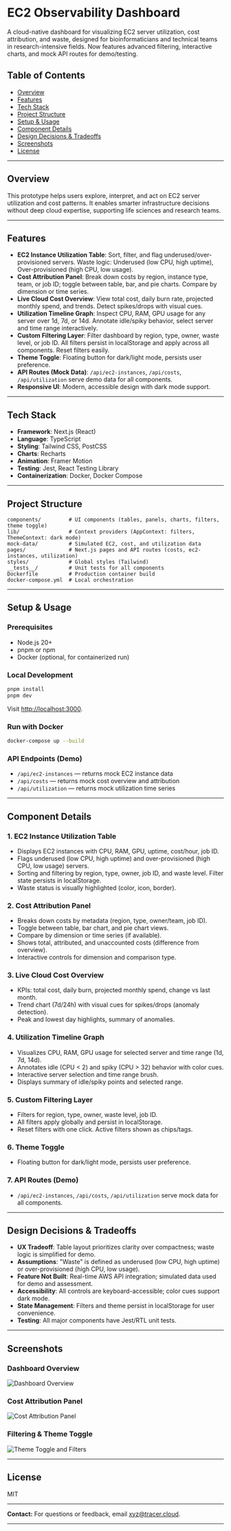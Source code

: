 # EC2 Observability Dashboard

A cloud-native dashboard for visualizing EC2 server utilization, cost attribution, and waste, designed for bioinformaticians and technical teams in research-intensive fields. Now features advanced filtering, interactive charts, and mock API routes for demo/testing.

## Table of Contents

- [Overview](#overview)
- [Features](#features)
- [Tech Stack](#tech-stack)
- [Project Structure](#project-structure)
- [Setup & Usage](#setup--usage)
- [Component Details](#component-details)
- [Design Decisions & Tradeoffs](#design-decisions--tradeoffs)
- [Screenshots](#screenshots)
- [License](#license)

---

## Overview

This prototype helps users explore, interpret, and act on EC2 server utilization and cost patterns. It enables smarter infrastructure decisions without deep cloud expertise, supporting life sciences and research teams.

---


## Features

- **EC2 Instance Utilization Table**: Sort, filter, and flag underused/over-provisioned servers. Waste logic: Underused (low CPU, high uptime), Over-provisioned (high CPU, low usage).
- **Cost Attribution Panel**: Break down costs by region, instance type, team, or job ID; toggle between table, bar, and pie charts. Compare by dimension or time series.
- **Live Cloud Cost Overview**: View total cost, daily burn rate, projected monthly spend, and trends. Detect spikes/drops with visual cues.
- **Utilization Timeline Graph**: Inspect CPU, RAM, GPU usage for any server over 1d, 7d, or 14d. Annotate idle/spiky behavior, select server and time range interactively.
- **Custom Filtering Layer**: Filter dashboard by region, type, owner, waste level, or job ID. All filters persist in localStorage and apply across all components. Reset filters easily.
- **Theme Toggle**: Floating button for dark/light mode, persists user preference.
- **API Routes (Mock Data)**: `/api/ec2-instances`, `/api/costs`, `/api/utilization` serve demo data for all components.
- **Responsive UI**: Modern, accessible design with dark mode support.

---


## Tech Stack

- **Framework**: Next.js (React)
- **Language**: TypeScript
- **Styling**: Tailwind CSS, PostCSS
- **Charts**: Recharts
- **Animation**: Framer Motion
- **Testing**: Jest, React Testing Library
- **Containerization**: Docker, Docker Compose

---


## Project Structure

```
components/         # UI components (tables, panels, charts, filters, theme toggle)
lib/                # Context providers (AppContext: filters, ThemeContext: dark mode)
mock-data/          # Simulated EC2, cost, and utilization data
pages/              # Next.js pages and API routes (costs, ec2-instances, utilization)
styles/             # Global styles (Tailwind)
__tests__/          # Unit tests for all components
Dockerfile          # Production container build
docker-compose.yml  # Local orchestration
```

---


## Setup & Usage

### Prerequisites

- Node.js 20+
- pnpm or npm
- Docker (optional, for containerized run)

### Local Development

```bash
pnpm install
pnpm dev
```

Visit [http://localhost:3000](http://localhost:3000).

### Run with Docker

```bash
docker-compose up --build
```

### API Endpoints (Demo)
- `/api/ec2-instances` — returns mock EC2 instance data
- `/api/costs` — returns mock cost overview and attribution
- `/api/utilization` — returns mock utilization time series

---


## Component Details

### 1. EC2 Instance Utilization Table
- Displays EC2 instances with CPU, RAM, GPU, uptime, cost/hour, job ID.
- Flags underused (low CPU, high uptime) and over-provisioned (high CPU, low usage) servers.
- Sorting and filtering by region, type, owner, job ID, and waste level. Filter state persists in localStorage.
- Waste status is visually highlighted (color, icon, border).

### 2. Cost Attribution Panel
- Breaks down costs by metadata (region, type, owner/team, job ID).
- Toggle between table, bar chart, and pie chart views.
- Compare by dimension or time series (if available).
- Shows total, attributed, and unaccounted costs (difference from overview).
- Interactive controls for dimension and comparison type.

### 3. Live Cloud Cost Overview
- KPIs: total cost, daily burn, projected monthly spend, change vs last month.
- Trend chart (7d/24h) with visual cues for spikes/drops (anomaly detection).
- Peak and lowest day highlights, summary of anomalies.

### 4. Utilization Timeline Graph
- Visualizes CPU, RAM, GPU usage for selected server and time range (1d, 7d, 14d).
- Annotates idle (CPU < 2) and spiky (CPU > 32) behavior with color cues.
- Interactive server selection and time range brush.
- Displays summary of idle/spiky points and selected range.

### 5. Custom Filtering Layer
- Filters for region, type, owner, waste level, job ID.
- All filters apply globally and persist in localStorage.
- Reset filters with one click. Active filters shown as chips/tags.

### 6. Theme Toggle
- Floating button for dark/light mode, persists user preference.

### 7. API Routes (Demo)
- `/api/ec2-instances`, `/api/costs`, `/api/utilization` serve mock data for all components.

---


## Design Decisions & Tradeoffs

- **UX Tradeoff**: Table layout prioritizes clarity over compactness; waste logic is simplified for demo.
- **Assumptions**: "Waste" is defined as underused (low CPU, high uptime) or over-provisioned (high CPU, low usage).
- **Feature Not Built**: Real-time AWS API integration; simulated data used for demo and assessment.
- **Accessibility**: All controls are keyboard-accessible; color cues support dark mode.
- **State Management**: Filters and theme persist in localStorage for user convenience.
- **Testing**: All major components have Jest/RTL unit tests.

---


## Screenshots

### Dashboard Overview
![Dashboard Overview](./public/image-1.png)

### Cost Attribution Panel
![Cost Attribution Panel](./public/image-2.png)

### Filtering & Theme Toggle
![Theme Toggle and Filters](./public/window.svg)

---


## License

MIT

---

**Contact:** For questions or feedback, email xyz@tracer.cloud.

---
